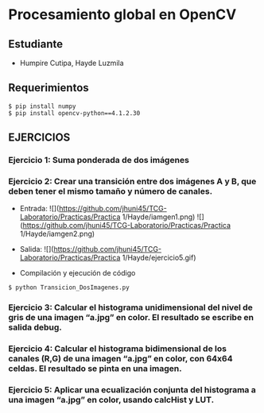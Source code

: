 # Procesamiento global en OpenCV
## Estudiante
- Humpire Cutipa, Hayde Luzmila

## Requerimientos
```terminal
$ pip install numpy
$ pip install opencv-python==4.1.2.30
```
## EJERCICIOS

### Ejercicio 1: Suma ponderada de dos imágenes

### Ejercicio 2: Crear una transición entre dos imágenes A y B, que deben tener el mismo tamaño y número de canales.
- Entrada:
![](https://github.com/jhuni45/TCG-Laboratorio/Practicas/Practica 1/Hayde/iamgen1.png)
![](https://github.com/jhuni45/TCG-Laboratorio/Practicas/Practica 1/Hayde/iamgen2.png)

- Salida:
![](https://github.com/jhuni45/TCG-Laboratorio/Practicas/Practica 1/Hayde/ejercicio5.gif)

- Compilación y ejecución de código
```terminal
$ python Transicion_DosImagenes.py 
```

### Ejercicio 3: Calcular el histograma unidimensional del nivel de gris de una imagen “a.jpg” en color. El resultado se escribe en salida debug.

### Ejercicio 4: Calcular el histograma bidimensional de los canales (R,G) de una imagen “a.jpg” en color, con 64x64 celdas. El resultado se pinta en una imagen.

### Ejercicio 5: Aplicar una ecualización conjunta del histograma a una imagen “a.jpg” en color, usando calcHist y LUT.
